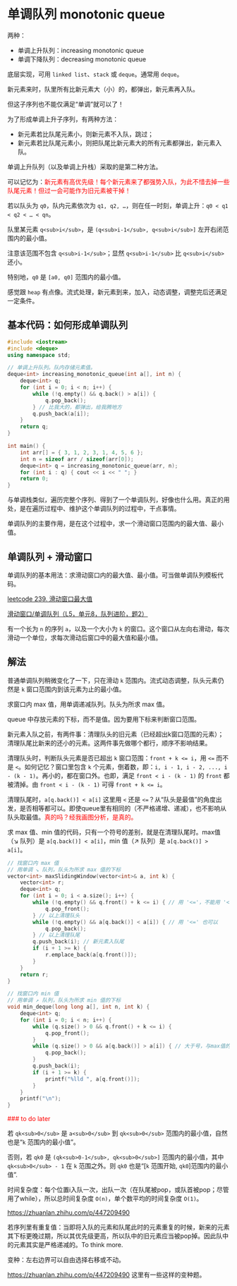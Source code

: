 # 单调队列 monotonic queue

两种：
* 单调上升队列：increasing monotonic queue
* 单调下降队列：decreasing monotonic queue

底层实现，可用 `linked list`、`stack` 或 `deque`。通常用 `deque`。

新元素来时，队里所有比新元素大（小）的，都弹出，新元素再入队。

但这子序列也不能仅满足“单调”就可以了！

为了形成单调上升子序列，有两种方法：
* 新元素若比队尾元素小，则新元素不入队，跳过；
* 新元素若比队尾元素小，则把队尾比新元素大的所有元素都弹出，新元素入队。

单调上升队列（以及单调上升栈）采取的是第二种方法。

可以记忆为：<font color=red>新元素有高优先级！每个新元素来了都强势入队，为此不惜去掉一些队尾元素！但过一会可能作为旧元素被干掉！</font>

若以队头为 `q0`，队内元素依次为 `q1, q2, …`，则在任一时刻，单调上升：`q0 < q1 < q2 < … < qn`。

队里某元素 `q<sub>i</sub>`，是 `(q<sub>i-1</sub>, q<sub>i</sub>]` 左开右闭范围内的最小值。

注意该范围不包含 `q<sub>i-1</sub>`；显然 `q<sub>i-1</sub>` 比 `q<sub>i</sub>` 还小。

特别地，`q0` 是 `[a0, q0]` 范围内的最小值。

感觉跟 `heap` 有点像。流式处理，新元素到来，加入，动态调整，调整完后还满足一定条件。

## 基本代码：如何形成单调队列

```cpp
#include <iostream>
#include <deque>
using namespace std;

// 单调上升队列。队内存储元素值。
deque<int> increasing_monotonic_queue(int a[], int n) {
    deque<int> q;
    for (int i = 0; i < n; i++) {
        while (!q.empty() && q.back() > a[i]) { 
            q.pop_back();
        } // 比我大的，都弹出，给我腾地方
        q.push_back(a[i]);
    }
    return q;
}

int main() {
    int arr[] = { 3, 1, 2, 3, 1, 4, 5, 6 };
    int n = sizeof arr / sizeof(arr[0]);
    deque<int> q = increasing_monotonic_queue(arr, n);
    for (int i : q) { cout << i << " "; }
    return 0;
}
```

与单调栈类似，遍历完整个序列、得到了一个单调队列，好像也什么用。真正的用处，是在遍历过程中、维护这个单调队列的过程中，干点事情。

单调队列的主要作用，是在这个过程中，求一个滑动窗口范围内的最大值、最小值。

## 单调队列 + 滑动窗口

单调队列的基本用法：求滑动窗口内的最大值、最小值。可当做单调队列模板代码。

[leetcode 239. 滑动窗口最大值](https://leetcode.cn/problems/sliding-window-maximum/)

[滑动窗口/单调队列（L5，单元8，队列进阶，题2）](https://oj.youdao.com/course/37/276/1#/1/14199)

有一个长为 `n` 的序列 `a`，以及一个大小为 `k` 的窗口。这个窗口从左向右滑动，每次滑动一个单位，求每次滑动后窗口中的最大值和最小值。

## 解法

普通单调队列稍微变化了一下，只在滑动 `k` 范围内。流式动态调整，队头元素仍然是 `k` 窗口范围内到该元素为止的最小值。


求窗口内 max 值，用单调递减队列。队头为所求 max 值。

queue 中存放元素的下标，而不是值。因为要用下标来判断窗口范围。

新元素入队之前，有两件事：清理队头的旧元素（已经超出k窗口范围的元素）；清理队尾比新来的还小的元素。这两件事先做哪个都行，顺序不影响结果。

清理队头时，判断队头元素是否已超出 `k` 窗口范围：`front + k <= i`，用 `<=` 而不是 `<`。如何记忆？窗口里包含 `k` 个元素，倒着数，即：`i, i - 1, i - 2, ..., i - (k - 1)`。再小的，都在窗口外。也即，满足 `front < i - (k - 1)` 的 `front` 都被清掉。由 `front < i - (k - 1)` 可得 `front + k <= i`。

清理队尾时，`a[q.back()] < a[i]` 这里用 `<` 还是 `<=`？从“队头是最值”的角度出发，是否相等都可以。即使queue里有相同的（不严格递增、递减），也不影响从队头取最值。<font color=red>真的吗？经我画图分析，是真的。</font>

求 max 值、min 值的代码，只有一个符号的差别，就是在清理队尾时。max值（↘ 队列）是 `a[q.back()] < a[i]`，min 值（↗ 队列）是 `a[q.back()] > a[i]`。

```cpp
// 找窗口内 max 值
// 用单调 ↘ 队列，队头为所求 max 值的下标
vector<int> maxSlidingWindow(vector<int>& a, int k) {
    vector<int> r;
    deque<int> q;
    for (int i = 0; i < a.size(); i++) {
        while (!q.empty() && q.front() + k <= i) { // 用 '<='，不能用 '<'
            q.pop_front();
        } // 以上清理队头
        while (!q.empty() && a[q.back()] < a[i]) { // 用 '<=' 也可以
            q.pop_back();
        } // 以上清理队尾
        q.push_back(i); // 新元素入队尾
        if (i + 1 >= k) {
            r.emplace_back(a[q.front()]);
        }
    }
    return r;
}
```

```cpp
// 找窗口内 min 值
// 用单调 ↗ 队列，队头为所求 min 值的下标
void min_deque(long long a[], int n, int k) {
    deque<int> q;
    for (int i = 0; i < n; i++) {
        while (q.size() > 0 && q.front() + k <= i) {
            q.pop_front();
        }
        while (q.size() > 0 && a[q.back()] > a[i]) { // 大于号，与max值的唯一差别
            q.pop_back();
        }
        q.push_back(i);
        if (i + 1 >= k) {
            printf("%lld ", a[q.front()]);
        }
    }
    printf("\n");
}
```




<font color=red>
### to do later
</font>


若 `qk<sub>0</sub>` 是 `a<sub>0</sub>` 到 `qk<sub>0</sub>` 范围内的最小值，自然也是“`k` 范围内的最小值”。

否则，若 `qk0` 是 `(qk<sub>0-1</sub>, qk<sub>0</sub>]` 范围内的最小值，其中 `qk<sub>0</sub> - 1` 在 `k` 范围之外。则 `qk0` 也是“[`k` 范围开始, `qk0`]范围内的最小值”.


时间复杂度：每个位置i入队一次，出队一次（在队尾被pop，或队首被pop；尽管用了while），所以总时间复杂度 `O(n)`，单个数平均的时间复杂度 `O(1)`。

https://zhuanlan.zhihu.com/p/447209490

若序列里有重复值：当即将入队的元素和队尾此时的元素重复的时候，新来的元素其下标更晚过期，所以其优先级更高，所以队中的旧元素应当被pop掉。因此队中的元素其实是严格递减的。To think more.

变种：左右边界可以自由选择右移或不动。

https://zhuanlan.zhihu.com/p/447209490 这里有一些这样的变种题。




